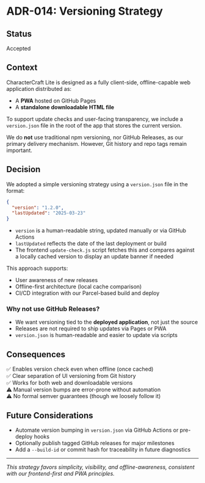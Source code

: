 # ADR-014: Versioning Strategy

## Status
Accepted

## Context
CharacterCraft Lite is designed as a fully client-side, offline-capable web application distributed as:

- A **PWA** hosted on GitHub Pages
- A **standalone downloadable HTML file**

To support update checks and user-facing transparency, we include a `version.json` file in the root of the app that stores the current version.

We do **not** use traditional npm versioning, nor GitHub Releases, as our primary delivery mechanism. However, Git history and repo tags remain important.

## Decision
We adopted a simple versioning strategy using a `version.json` file in the format:

```json
{
  "version": "1.2.0",
  "lastUpdated": "2025-03-23"
}
```

- `version` is a human-readable string, updated manually or via GitHub Actions
- `lastUpdated` reflects the date of the last deployment or build
- The frontend `update-check.js` script fetches this and compares against a locally cached version to display an update banner if needed

This approach supports:
- User awareness of new releases
- Offline-first architecture (local cache comparison)
- CI/CD integration with our Parcel-based build and deploy

### Why not use GitHub Releases?
- We want versioning tied to the **deployed application**, not just the source
- Releases are not required to ship updates via Pages or PWA
- `version.json` is human-readable and easier to update via scripts

## Consequences
✅ Enables version check even when offline (once cached)  
✅ Clear separation of UI versioning from Git history  
✅ Works for both web and downloadable versions  
⚠️ Manual version bumps are error-prone without automation  
⚠️ No formal semver guarantees (though we loosely follow it)

## Future Considerations
- Automate version bumping in `version.json` via GitHub Actions or pre-deploy hooks
- Optionally publish tagged GitHub releases for major milestones
- Add a `--build-id` or commit hash for traceability in future diagnostics

---

*This strategy favors simplicity, visibility, and offline-awareness, consistent with our frontend-first and PWA principles.*

